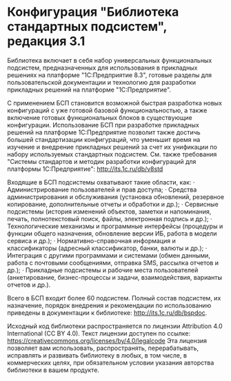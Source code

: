 # Конфигурация "Библиотека стандартных подсистем", редакция 3.1

Библиотека включает в себя набор универсальных функциональных подсистем, предназначенных для использования в прикладных решениях на платформе "1С:Предприятие 8.3", готовые разделы для пользовательской документации и технологию для разработки прикладных решений на платформе "1С:Предприятие".

С применением БСП становится возможной быстрая разработка новых конфигураций с уже готовой базовой функциональностью, а также включение готовых функциональных блоков в существующие конфигурации. Использование БСП при разработке прикладных решений на платформе 1С:Предприятие позволит также достичь большей стандартизации конфигураций, что уменьшит время на изучение и внедрение прикладных решений за счет их унификации по набору используемых стандартных подсистем. См. также требования "Системы стандартов и методик
разработки конфигураций для платформы 1С:Предприятие": http://its.1c.ru/db/v8std

Входящие в БСП подсистемы охватывают такие области, как:
· Администрирование пользователей и прав доступа;
· Средства администрирования и обслуживания (установка обновлений,   резервное копирование, дополнительные отчеты и обработки и др.);
· Сервисные подсистемы (история изменений объектов, заметки и напоминания, печать, полнотекстовый поиск, файлы, электронная подпись и др.);
· Технологические механизмы и программные интерфейсы (процедуры и функции общего назначения, обновление версии ИБ, работа в модели сервиса и др.);
· Нормативно-справочная информация и классификаторы (адресный классификатор, банки, валюты и др.);
· Интеграция с другими программами и системами (обмен данными, работа с почтовыми сообщениями, отправка SMS, рассылка отчетов и др.);
· Прикладные подсистемы и рабочие места пользователей (анкетирование, бизнес-процессы и задачи, взаимодействия, варианты отчетов и др.).

Всего в БСП входит более 60 подсистем. Полный состав подсистем, их назначение, порядок внедрения и рекомендации по использованию приведены в документации к библиотеке: http://its.1c.ru/db/bspdoc.

Исходный код библиотеки распространяется по лицензии Attribution 4.0 International (CC BY 4.0). Текст лицензии доступен по ссылке: https://creativecommons.org/licenses/by/4.0/legalcode
Эта лицензия позволяет вам использовать, распространять, перерабатывать, исправлять и развивать библиотеку в любых, в том числе, в коммерческих целях, при обязательном условии указания авторства библиотеки в вашем продукте.